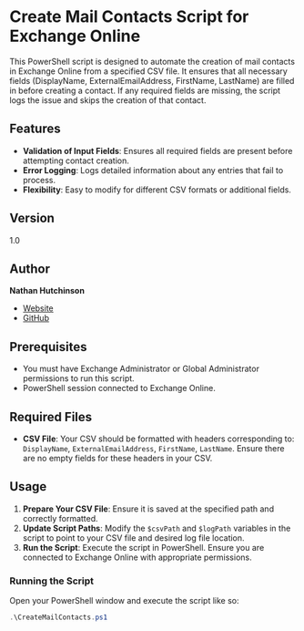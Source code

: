 # Create Mail Contacts Script for Exchange Online

This PowerShell script is designed to automate the creation of mail contacts in Exchange Online from a specified CSV file. It ensures that all necessary fields (DisplayName, ExternalEmailAddress, FirstName, LastName) are filled in before creating a contact. If any required fields are missing, the script logs the issue and skips the creation of that contact.

## Features

- **Validation of Input Fields**: Ensures all required fields are present before attempting contact creation.
- **Error Logging**: Logs detailed information about any entries that fail to process.
- **Flexibility**: Easy to modify for different CSV formats or additional fields.

## Version

1.0

## Author

**Nathan Hutchinson**

- [Website](https://natehutchinson.co.uk)
- [GitHub](https://github.com/NateHutch365)

## Prerequisites

- You must have Exchange Administrator or Global Administrator permissions to run this script.
- PowerShell session connected to Exchange Online.

## Required Files

- **CSV File**: Your CSV should be formatted with headers corresponding to: `DisplayName`, `ExternalEmailAddress`, `FirstName`, `LastName`. Ensure there are no empty fields for these headers in your CSV.

## Usage

1. **Prepare Your CSV File**: Ensure it is saved at the specified path and correctly formatted.
2. **Update Script Paths**: Modify the `$csvPath` and `$logPath` variables in the script to point to your CSV file and desired log file location.
3. **Run the Script**: Execute the script in PowerShell. Ensure you are connected to Exchange Online with appropriate permissions.

### Running the Script

Open your PowerShell window and execute the script like so:

```powershell
.\CreateMailContacts.ps1

